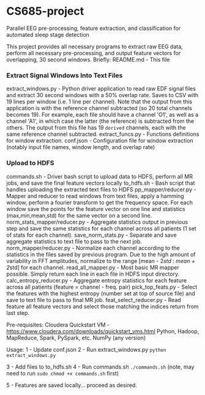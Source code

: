 # CS685-project
Parallel EEG pre-processing, feature extraction, and classification for automated sleep stage detection

This project provides all necessary programs to extract raw EEG data, perform all necessary pre-processing, and output feature vectors for overlapping, 30 second windows. Briefly:
  README.md                 -   This file
  ### Extract Signal Windows Into Text Files
  extract_windows.py        -   Python driver application to read raw EDF signal files and extract 30 second windows with a 50% overlap rate. Saves to CSV with 19 lines per window (i.e. 1 line per channel). Note that the output from this application is with the reference channel subtracted (so 20 total channels becomes 19). For example, each file should have a channel 'O1', as well as a channel 'A1', in which case the latter (the reference) is subtracted from the others. The output from this file has 19 `derived` channels, each with the same reference channel subtracted.
  extract_funcs.py          -   Functions definitions for window extraction.
  conf.json                 -   Configuration file for window extraction (notably input file names, window length, and overlap rate)
  
  ### Upload to HDFS
  commands.sh               -   Driver bash script to upload data to HDFS, perform all MR jobs, and save the final feature vectors locally
  to_hdfs.sh                -   Bash script that handles uploading the extracted text files to HDFS
  pp_mapper/reducer.py      -   Mapper and reducer to read windows from text files, apply a hamming window, perform a fourier transform to get the frequency space. For each window save the points for the feature vector on one line and statistics (max,min,mean,std) for the same vector on a second line.
  norm_stats_mapper/reducer.py  - Aggregate statistics output in previous step and save the same statistics for each channel across all patients (1 set of stats for each channel).
  save_norm_stats.py        -   Separate and save aggregate statistics to text file to pass to the next job.
  norm_mapper/reducer.py    -   Normalize each channel according to the statistics in the files saved by previous program. Due to the high amount of variability in FFT amplitudes, normalize to the range [mean - 2*std : mean + 2*std] for each channel.
  read_all_mapper.py        -   Most basic MR mapper possible. Simply return each line in each file in HDFS input directory.
  calc_entropy_reducer.py   -   Aggregate entropy statistics for each feature across all patients (feature = channel - freq. pair)
  pick_top_feats.py         -   Select the features with the highest entropy (number set at top of source file) and save to text file to pass to final MR job.
  feat_select_reducer.py    -   Read feature all feature vectors and select those matching the indices return from last step.
  
 Pre-requisites:
  Cloudera Quickstart VM - https://www.cloudera.com/downloads/quickstart_vms.html
    Python, Hadoop, MapReduce, Spark, PySpark, etc.
  NumPy (any version)
  
  Usage:
1 - Update conf.json
2 - Run extract_windows.py
  `python extract_windows.py`

3 - Add files to to_hdfs.sh
4 - Run commands.sh
  `./commands.sh`     (note, may need to run `sudo chmod +x commands.sh` first)

5 - Features are saved locally... proceed as desired.
  
